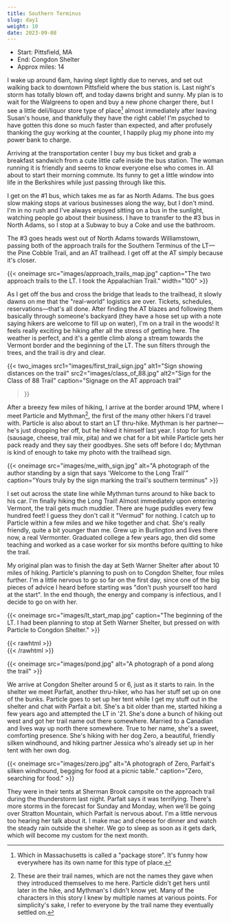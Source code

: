 ```yaml
---
title: Southern Terminus
slug: day1
weight: 10
date: 2023-09-08
---
```


- Start: Pittsfield, MA
- End: Congdon Shelter
- Approx miles: 14

I wake up around 6am, having slept lightly due to nerves, and set out walking back to downtown Pittsfield where the bus station is. Last night's storm has totally blown off, and today dawns bright and sunny. My plan is to wait for the Walgreens to open and buy a new phone charger there, but I see a little deli/liquor store type of place[^1] almost immediately after leaving Susan's house, and thankfully they have the right cable! I'm psyched to have gotten this done so much faster than expected, and after profusely thanking the guy working at the counter, I happily plug my phone into my power bank to charge.

Arriving at the transportation center I buy my bus ticket and grab a breakfast sandwich from a cute little cafe inside the bus station. The woman running it is friendly and seems to know everyone else who comes in. All about to start their morning commute. Its funny to get a little window into life in the Berkshires while just passing through like this.

I get on the #1 bus, which takes me as far as North Adams. The bus goes slow making stops at various businesses along the way, but I don't mind. I'm in no rush and I've always enjoyed sitting on a bus in the sunlight, watching people go about their business. I have to transfer to the #3 bus in North Adams, so I stop at a Subway to buy a Coke and use the bathroom.

The #3 goes heads west out of North Adams towards Williamstown, passing  both of the approach trails for the Southern Terminus of the LT—the Pine Cobble Trail, and an AT trailhead. I get off at the AT simply because it's closer.

{{< oneimage src="images/approach_trails_map.jpg" caption="The two approach trails to the LT. I took the Appalachian Trail." width="100" >}}

As I get off the bus and cross the bridge that leads to the trailhead, it slowly dawns on me that the "real-world" logistics are over. Tickets, schedules, reservations—that's all done. After finding the AT blazes and following them basically through someone's backyard (they have a hose set up with a note saying hikers are welcome to fill up on water), I'm on a trail in the woods! It feels really exciting be hiking after all the stress of getting here. The weather is perfect, and it's a gentle climb along a stream towards the Vermont border and the beginning of the LT. The sun filters through the trees, and the trail is dry and clear.

{{< two_images
      src1="images/first_trail_sign.jpg" alt1="Sign showing distances on the trail"
      src2="images/class_of_88.jpg" alt2="Sign for the Class of 88 Trail"
      caption="Signage on the AT approach trail"
>}}

After a breezy few miles of hiking, I arrive at the border around 1PM, where I meet Particle and Mythman[^2], the first of the many other hikers I'd travel with. Particle is also about to start an LT thru-hike. Mythman is her partner—he's just dropping her off, but he hiked it himself last year. I stop for lunch (sausage, cheese, trail mix, pita) and we chat for a bit while Particle gets her pack ready and they say their goodbyes. She sets off before I do; Mythman is kind of enough to take my photo with the trailhead sign.

{{< oneimage src="images/me_with_sign.jpg" alt="A photograph of the author standing by a sign that says 'Welcome to the Long Trail'" caption="Yours truly by the sign marking the trail's southern terminus" >}}

I set out across the state line while Mythman turns around to hike back to his car. I'm finally hiking the Long Trail! Almost immediately upon entering Vermont, the trail gets much muddier. There are huge puddles every few hundred feet! I guess they don't call it "Vermud" for nothing. I catch up to Particle within a few miles and we hike together and chat. She's really friendly, quite a bit younger than me. Grew up in Burlington and lives there now, a real Vermonter. Graduated college a few years ago, then did some teaching and worked as a case worker for six months before quitting to hike the trail.

My original plan was to finish the day at Seth Warner Shelter after about 10 miles of hiking. Particle's planning to push on to Congdon Shelter, four miles further. I'm a little nervous to go so far on the first day, since one of the big pieces of advice I heard before starting was "don't push yourself too hard at the start". In the end though, the energy and company is infectious, and I decide to go on with her.

{{< oneimage src="images/lt_start_map.jpg" caption="The beginning of the LT. I had been planning to stop at Seth Warner Shelter, but pressed on with Particle to Congdon Shelter." >}}

{{< rawhtml >}}
<br/>
{{< /rawhtml >}}

{{< oneimage src="images/pond.jpg" alt="A photograph of a pond along the trail" >}}

We arrive at Congdon Shelter around 5 or 6, just as it starts to rain. In the shelter we meet Parfait, another thru-hiker, who has her stuff set up on one of the bunks. Particle goes to set up her tent while I get my stuff out in the shelter and chat with Parfait a bit. She's a bit older than me, started hiking a few years ago and attempted the LT in '21. She's done a bunch of hiking out west and got her trail name out there somewhere. Married to a Canadian and lives way up north there somewhere. True to her name, she's a sweet, comforting presence. She's hiking with her dog Zero, a beautiful, friendly silken windhound, and hiking partner Jessica who's already set up in her tent with her own dog.

{{< oneimage src="images/zero.jpg" alt="A photograph of Zero, Parfait's silken windhound, begging for food at a picnic table." caption="Zero, searching for food." >}}

They were in their tents at Sherman Brook campsite on the approach trail during the thunderstorm last night. Parfait says it was terrifying. There's more storms in the forecast for Sunday and Monday, when we'll be going over Stratton Mountain, which Parfait is nervous about. I'm a little nervous too hearing her talk about it. I make mac and cheese for dinner and watch the steady rain outside the shelter. We go to sleep as soon as it gets dark, which will become my custom for the next month.


[^1]: Which in Massachusetts is called a "package store". It's funny how everywhere has its own name for this type of place.
[^2]: These are their trail names, which are not the names they gave when they introduced themselves to me here. Particle didn't get hers until later in the hike, and Mythman's I didn't know yet. Many of the characters in this story I knew by multiple names at various points. For simplicity's sake, I refer to everyone by the trail name they eventually settled on.
